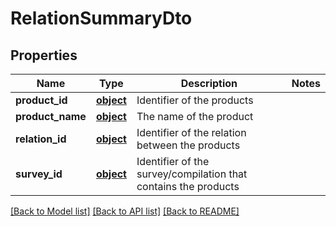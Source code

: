 # RelationSummaryDto

## Properties
Name | Type | Description | Notes
------------ | ------------- | ------------- | -------------
**product_id** | [**object**](.md) | Identifier of the products | 
**product_name** | [**object**](.md) | The name of the product | 
**relation_id** | [**object**](.md) | Identifier of the relation between the products | 
**survey_id** | [**object**](.md) | Identifier of the survey/compilation that contains the products | 

[[Back to Model list]](../README.md#documentation-for-models) [[Back to API list]](../README.md#documentation-for-api-endpoints) [[Back to README]](../README.md)


